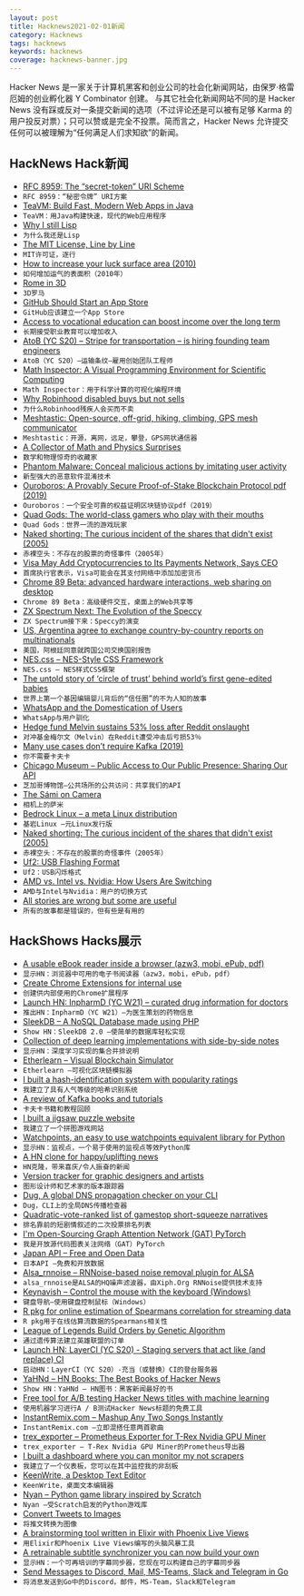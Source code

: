 ```yaml
---
layout: post
title: Hacknews2021-02-01新闻
category: Hacknews
tags: hacknews
keywords: hacknews
coverage: hacknews-banner.jpg
---
```


Hacker News 是一家关于计算机黑客和创业公司的社会化新闻网站，由保罗·格雷厄姆的创业孵化器 Y Combinator 创建。
与其它社会化新闻网站不同的是 Hacker News 没有踩或反对一条提交新闻的选项（不过评论还是可以被有足够 Karma 的用户投反对票）；只可以赞或是完全不投票。简而言之，Hacker News 允许提交任何可以被理解为“任何满足人们求知欲”的新闻。

## HackNews Hack新闻


- [RFC 8959: The “secret-token” URI Scheme](https://www.rfc-editor.org/rfc/rfc8959.txt)
- `RFC 8959：“秘密令牌” URI方案`
- [TeaVM: Build Fast, Modern Web Apps in Java](http://teavm.org/)
- `TeaVM：用Java构建快速，现代的Web应用程序`
- [Why I still Lisp](https://mendhekar.medium.com/why-i-still-lisp-and-you-should-too-18a2ae36bd8)
- `为什么我还是Lisp`
- [The MIT License, Line by Line](https://writing.kemitchell.com/2016/09/21/MIT-License-Line-by-Line.html)
- `MIT许可证，逐行`
- [How to increase your luck surface area (2010)](https://www.codusoperandi.com/posts/increasing-your-luck-surface-area)
- `如何增加运气的表面积（2010年）`
- [Rome in 3D](https://relivehistoryin3d.com/projects/rome-in-3d/)
- `3D罗马`
- [GitHub Should Start an App Store](https://www.ankshilp.com/time_for_github_app_store/)
- `GitHub应该建立一个App Store`
- [Access to vocational education can boost income over the long term](https://voxeu.org/article/access-vocational-education-can-boost-income-over-long-term)
- `长期接受职业教育可以增加收入`
- [AtoB (YC S20) – Stripe for transportation – is hiring founding team engineers](https://www.notion.so/Founding-Team-Engineers-AtoB-1db448bd0b8c482db48857f04c7244cf)
- `AtoB（YC S20）–运输条纹–雇用创始团队工程师`
- [Math Inspector: A Visual Programming Environment for Scientific Computing](https://mathinspector.com/)
- `Math Inspector：用于科学计算的可视化编程环境`
- [Why Robinhood disabled buys but not sells](https://stu2b50.dev/posts/why-robinhood-d3580b)
- `为什么Robinhood残疾人会买而不卖`
- [Meshtastic: Open-source, off-grid, hiking, climbing, GPS mesh communicator](https://meshtastic.letstalkthis.com/)
- `Meshtastic：开源，离网，远足，攀登，GPS网状通信器`
- [A Collector of Math and Physics Surprises](https://www.quantamagazine.org/tadashi-tokieda-collects-math-and-physics-surprises-20181127/)
- `数学和物理惊奇的收藏家`
- [Phantom Malware: Conceal malicious actions  by imitating user activity](https://ieeexplore.ieee.org/stamp/stamp.jsp?tp=&arnumber=9186656#8866)
- `新型强大的恶意软件混淆技术`
- [Ouroboros: A Provably Secure Proof-of-Stake Blockchain Protocol pdf (2019)](https://eprint.iacr.org/2016/889.pdf)
- `Ouroboros：一个安全可靠的权益证明区块链协议pdf（2019）`
- [Quad Gods: The world-class gamers who play with their mouths](https://www.bbc.com/news/stories-55811621)
- `Quad Gods：世界一流的游戏玩家`
- [Naked shorting: The curious incident of the shares that didn't exist (2005)](https://web.archive.org/web/20160215135645/https://www.euromoney.com/Article/1001047/Naked-shorting-The-curious-incident-of-the-shares-that-didnt-.html)
- `赤裸空头：不存在的股票的奇怪事件（2005年）`
- [Visa May Add Cryptocurrencies to Its Payments Network, Says CEO](https://www.coindesk.com/visa-may-add-cryptocurrencies-to-its-payments-network-says-ceo)
- `首席执行官表示，Visa可能会在其支付网络中添加加密货币`
- [Chrome 89 Beta: advanced hardware interactions, web sharing on desktop](https://blog.chromium.org/2021/01/chrome-89-beta-advanced-hardware.html)
- `Chrome 89 Beta：高级硬件交互，桌面上的Web共享等`
- [ZX Spectrum Next: The Evolution of the Speccy](https://www.specnext.com/about/)
- `ZX Spectrum接下来：Speccy的演变`
- [US, Argentina agree to exchange country-by-country reports on multinationals](https://mnetax.com/us-argentina-agree-to-exchange-country-by-country-reports-of-large-multinational-42276)
- `美国，阿根廷同意就跨国公司交换国别报告`
- [NES.css – NES-Style CSS Framework](https://nostalgic-css.github.io/NES.css/)
- `NES.css – NES样式CSS框架`
- [The untold story of ‘circle of trust’ behind world’s first gene-edited babies](https://www.sciencemag.org/news/2019/08/untold-story-circle-trust-behind-world-s-first-gene-edited-babies)
- `世界上第一个基因编辑婴儿背后的“信任圈”的不为人知的故事`
- [WhatsApp and the Domestication of Users](https://seirdy.one/2021/01/27/whatsapp-and-the-domestication-of-users.html)
- `WhatsApp与用户驯化`
- [Hedge fund Melvin sustains 53% loss after Reddit onslaught](https://arstechnica.com/gadgets/2021/01/hedge-fund-melvin-sustains-53-loss-after-reddit-onslaught/)
- `对冲基金梅尔文（Melvin）在Reddit遭受冲击后亏损53％`
- [Many use cases don’t require Kafka (2019)](https://vicki.substack.com/p/you-dont-need-kafka)
- `你不需要卡夫卡`
- [Chicago Museum – Public Access to Our Public Presence: Sharing Our API](https://www.artic.edu/articles/902/public-access-to-our-public-presence-sharing-our-api)
- `芝加哥博物馆–公共场所的公共访问：共享我们的API`
- [The Sámi on Camera](https://www.historytoday.com/miscellanies/sami-camera)
- `相机上的萨米`
- [Bedrock Linux – a meta Linux distribution](https://bedrocklinux.org/)
- `基岩Linux –元Linux发行版`
- [Naked shorting: The curious incident of the shares that didn't exist (2005)](https://www.euromoney.com/article/b1320xkhl0443w/naked-shorting-the-curious-incident-of-the-shares-that-didnt-exist)
- `赤裸空头：不存在的股票的奇怪事件（2005年）`
- [Uf2: USB Flashing Format](https://github.com/microsoft/uf2)
- `Uf2：USB闪烁格式`
- [AMD vs. Intel vs. Nvidia: How Users Are Switching](https://boilingsteam.com/amd-vs-nvidia-are-linux-gamers-switching-yet/)
- `AMD与Intel与Nvidia：用户的切换方式`
- [All stories are wrong but some are useful](https://neilkakkar.com/story-of-stories.html)
- `所有的故事都是错误的，但有些是有用的`


## HackShows Hacks展示

- [ A usable eBook reader inside a browser (azw3, mobi, ePub, pdf)](https://www.loudreader.com)
- `显示HN：浏览器中可用的电子书阅读器（azw3，mobi，ePub，pdf）`
- [ Create Chrome Extensions for internal use](https://extension.dev)
- `创建供内部使用的Chrome扩展程序`
- [Launch HN: InpharmD (YC W21) – curated drug information for doctors](item?id=25957775)
- `推出HN：InpharmD（YC W21）–为医生策划的药物信息`
- [ SleekDB – A NoSQL Database made using PHP](https://sleekdb.github.io/)
- `Show HN：SleekDB 2.0 –使简单的数据库轻松实现`
- [ Collection of deep learning implementations with side-by-side notes](https://nn.labml.ai)
- `显示HN：深度学习实现的集合并排说明`
- [ Etherlearn – Visual Blockchain Simulator](https://etherlearn.cryptizens.io)
- `Etherlearn –可视化区块链模拟器`
- [ I built a hash-identification system with popularity ratings](https://github.com/HashPals/Name-That-Hash)
- `我建立了具有人气等级的哈希识别系统`
- [ A review of Kafka books and tutorials](https://stambros.medium.com/the-ultimate-knowledge-trove-2bed285dc23e)
- `卡夫卡书籍和教程回顾`
- [ I built a jigsaw puzzle website](https://puzzlepanda.com)
- `我建立了一个拼图游戏网站`
- [ Watchpoints, an easy to use watchpoints equivalent library for Python](https://github.com/gaogaotiantian/watchpoints)
- `显示HN：监视点，一个易于使用的监视点等效Python库`
- [ A HN clone for happy/uplifting news](https://www.happinews.co/)
- `HN克隆，带来喜庆/令人振奋的新闻`
- [ Version tracker for graphic designers and artists](https://www.snowtrack.io/)
- `图形设计师和艺术家的版本跟踪器`
- [ Dug, A global DNS propagation checker on your CLI](http://github.com/unfrl/dug/)
- `Dug，CLI上的全局DNS传播检查器`
- [ Quadratic-vote-ranked list of gamestop short-squeeze narratives](https://knovigator.com/quest/gamestop-wallstreetbets-GME-robinhood-narratives-4o62ex4g)
- `排名靠前的短剧情叙述的二次投票排名列表`
- [ I'm Open-Sourcing Graph Attention Network (GAT) PyTorch](https://github.com/gordicaleksa/pytorch-GAT)
- `我是开放源代码图表关注网络（GAT）PyTorch`
- [ Japan API – Free and Open Data](https://japan-api.github.io/docs/)
- `日本API –免费和开放数据`
- [ Alsa_rnnoise – RNNoise-based noise removal plugin for ALSA](https://sr.ht/~arsen/alsa_rnnoise/)
- `alsa_rnnoise是ALSA的HQ噪声滤波器，由Xiph.Org RNNoise提供技术支持`
- [ Keynavish – Control the mouse with the keyboard (Windows)](https://github.com/lesderid/keynavish)
- `键盘导航–使用键盘控制鼠标（Windows）`
- [ R pkg for online estimation of Spearmans correlation for streaming data](https://github.com/MikeJaredS/hermiter)
- `R pkg用于在线估算流数据的Spearmans相关性`
- [ League of Legends Build Orders by Genetic Algorithm](https://www.lolsolved.gg/builds/)
- `通过遗传算法建立英雄联盟的订单`
- [Launch HN: LayerCI (YC S20) - Staging servers that act like (and replace) CI](item?id=25979941)
- `启动HN：LayerCI（YC S20）-充当（或替换）CI的登台服务器`
- [ YaHNd – HN Books: The Best Books of Hacker News](https://yahnd.com/books/)
- `Show HN：YaHNd – HN图书：黑客新闻最好的书`
- [ Free tool for A/B testing Hacker News titles with machine learning](https://hacker-ai.com)
- `使用机器学习进行A / B测试Hacker News标题的免费工具`
- [ InstantRemix.com – Mashup Any Two Songs Instantly](http://instantremix.com)
- `InstantRemix.com –立即混搭任意两首歌曲`
- [ trex_exporter – Prometheus Exporter for T-Rex Nvidia GPU Miner](https://github.com/dennisstritzke/trex_exporter)
- `trex_exporter – T-Rex Nvidia GPU Miner的Prometheus导出器`
- [ I built a dashboard where you can monitor my not scrapers](https://www.pmalerts.com/internals-jobs)
- `我建立了一个仪表板，您可以在其中监控我的非刮板`
- [ KeenWrite, a Desktop Text Editor](https://github.com/DaveJarvis/keenwrite)
- `KeenWrite，桌面文本编辑器`
- [ Nyan – Python game library inspired by Scratch](https://github.com/ducaale/nyan)
- `Nyan –受Scratch启发的Python游戏库`
- [ Convert Tweets to Images](https://github.com/ozgrozer/tweet-image)
- `将推文转换为图像`
- [ A brainstorming tool written in Elixir with Phoenix Live Views](https://github.com/mindwendel/mindwendel)
- `用Elixir和Phoenix Live Views编写的头脑风暴工具`
- [ A retrainable subtitle synchronizer you can now build your own](https://subaligner.readthedocs.io/)
- `显示HN：一个可再培训的字幕同步器，您现在可以构建自己的字幕同步器`
- [ Send Messages to Discord, Mail, MS-Teams, Slack and Telegram in Go](https://github.com/nikoksr/notify)
- `将消息发送到Go中的Discord，邮件，MS-Team，Slack和Telegram`


